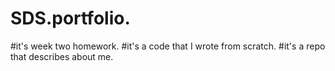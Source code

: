 # SDS.portfolio.
#it's week two homework.
#it's a code that I wrote from scratch.
#it's a repo that describes about me.
